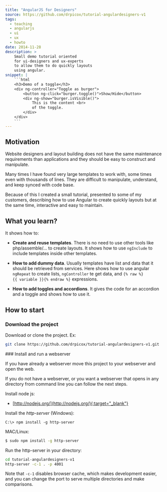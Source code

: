 ```yaml
---
title: "AngularJS for Designers"
source: https://github.com/drpicox/tutorial-angulardesigners-v1
tags:
  - teaching
  - angularjs
  - ui
  - ux
  - howto
date: 2014-11-28
description: >
    Small demo tutorial oriented
    for ui-designers and ux-experts
    to allow them to do quickly layouts
    using angular.
snippet: |
    ```html
    <h3>Demo of a toggle</h3>
    <div ng-controller="Toggle as burger">
        <button ng-click="burger.toggle()">Show/Hide</button>
        <div ng-show="burger.isVisible()">
            This is the content <br>
            of the toggle.
        </div>
    </div>
    ```
---
```


## Motivation

Website designers and layout building does not have the same
maintenance requirements than applications and they should be
easy to construct and manipulate.

Many times I have found very large templates to work with,
some times even with thousands of lines. 
They are difficult to manipulate, understand, and keep synced
with code base.

Because of this I created a small tutorial, presented to some
of my customers, describing how to use Angular to create quickly
layouts but at the same time, interactive and easy to maintain.

## What you learn?

It shows how to:

- **Create and reuse templates**. 
  There is no need to use other tools like
  php/assemble/... to create layouts.
  It shows how to use `ngInclude` to 
  include templates inside other templates.

- **How to add dummy data**.
  Usually templates have list and data that it 
  should be retrieved from services.
  Here shows how to use angular `ngRepeat` to 
  create lists, `ngController` te get data,
  and `{% raw %}{{ variable }}{% endraw %}` expressions.

- **How to add toggles and accordions**.
  It gives the code for an accordion and a toggle
  and shows how to use it.


## How to start

### Download the project

Download or clone the project. Ex:

```bash
git clone https://github.com/drpicox/tutorial-angulardesigners-v1.git
```

### Install and run a webserver

If you have already a webserver move this 
project to your webserver and open the web.

If you do not have a webserver, or you want 
a webserver that opens in any directory from command
line you can follow the next steps.

Install node js:

- [http://nodejs.org/](http://nodejs.org/){:target="_blank"}

Install the _http-server_ (Windows):

```shell
C:\> npm install -g http-server 
```

MAC/Linux:

```bash
$ sudo npm install -g http-server
```

Run the http-server in your directory:

```bash
cd tutorial-angulardesigners-v1
http-server -c-1 . -p 4001
```

Note that `-c-1` disables browser cache, which makes development easier, 
and you can change the port to serve multiple directories and make 
comparisons.

